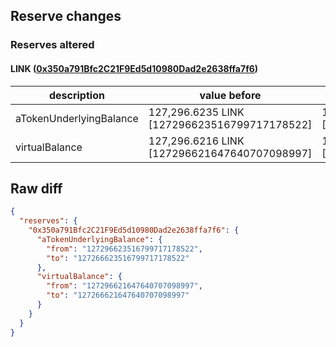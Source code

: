 ## Reserve changes

### Reserves altered

#### LINK ([0x350a791Bfc2C21F9Ed5d10980Dad2e2638ffa7f6](https://optimistic.etherscan.io/address/0x350a791Bfc2C21F9Ed5d10980Dad2e2638ffa7f6))

| description | value before | value after |
| --- | --- | --- |
| aTokenUnderlyingBalance | 127,296.6235 LINK [127296623516799717178522] | 127,266.6235 LINK [127266623516799717178522] |
| virtualBalance | 127,296.6216 LINK [127296621647640707098997] | 127,266.6216 LINK [127266621647640707098997] |


## Raw diff

```json
{
  "reserves": {
    "0x350a791Bfc2C21F9Ed5d10980Dad2e2638ffa7f6": {
      "aTokenUnderlyingBalance": {
        "from": "127296623516799717178522",
        "to": "127266623516799717178522"
      },
      "virtualBalance": {
        "from": "127296621647640707098997",
        "to": "127266621647640707098997"
      }
    }
  }
}
```
